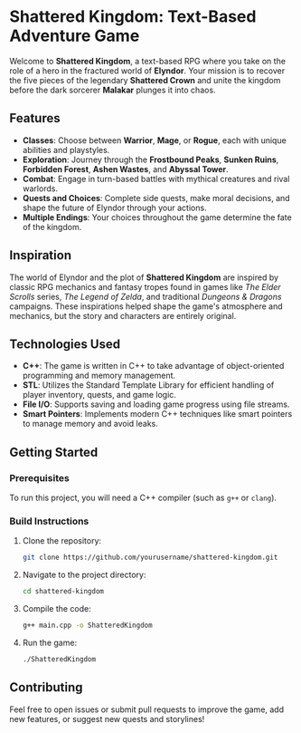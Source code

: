 # Shattered Kingdom: Text-Based Adventure Game

Welcome to **Shattered Kingdom**, a text-based RPG where you take on the role of a hero in the fractured world of **Elyndor**. Your mission is to recover the five pieces of the legendary **Shattered Crown** and unite the kingdom before the dark sorcerer **Malakar** plunges it into chaos.

## Features

- **Classes**: Choose between **Warrior**, **Mage**, or **Rogue**, each with unique abilities and playstyles.
- **Exploration**: Journey through the **Frostbound Peaks**, **Sunken Ruins**, **Forbidden Forest**, **Ashen Wastes**, and **Abyssal Tower**.
- **Combat**: Engage in turn-based battles with mythical creatures and rival warlords.
- **Quests and Choices**: Complete side quests, make moral decisions, and shape the future of Elyndor through your actions.
- **Multiple Endings**: Your choices throughout the game determine the fate of the kingdom.

## Inspiration

The world of Elyndor and the plot of **Shattered Kingdom** are inspired by classic RPG mechanics and fantasy tropes found in games like *The Elder Scrolls* series, *The Legend of Zelda*, and traditional *Dungeons & Dragons* campaigns. These inspirations helped shape the game's atmosphere and mechanics, but the story and characters are entirely original.

## Technologies Used

- **C++**: The game is written in C++ to take advantage of object-oriented programming and memory management.
- **STL**: Utilizes the Standard Template Library for efficient handling of player inventory, quests, and game logic.
- **File I/O**: Supports saving and loading game progress using file streams.
- **Smart Pointers**: Implements modern C++ techniques like smart pointers to manage memory and avoid leaks.

## Getting Started
### Prerequisites

To run this project, you will need a C++ compiler (such as `g++` or `clang`).

### Build Instructions

1. Clone the repository:
   ```bash
   git clone https://github.com/yourusername/shattered-kingdom.git
   ```

2. Navigate to the project directory:
   ```bash
   cd shattered-kingdom
   ```

3. Compile the code:
   ```bash
   g++ main.cpp -o ShatteredKingdom
   ```

4. Run the game:
   ```bash
   ./ShatteredKingdom
   ```

## Contributing
Feel free to open issues or submit pull requests to improve the game, add new features, or suggest new quests and storylines!
